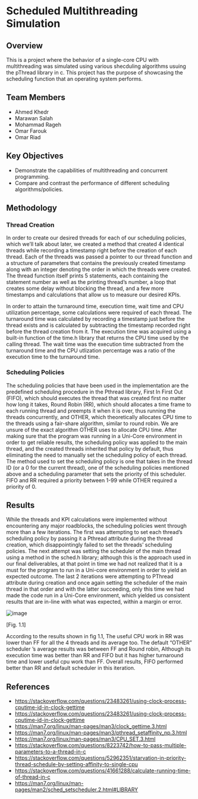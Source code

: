# Scheduled Multithreading Simulation

## Overview
 This is a project where the behavior of a single-core CPU with multithreading was simulated using various shecduling algorithms usuing the pThread library in c. This project has the purpose of showcasing the scheduling function that an operating system performs.

## Team Members

- Ahmed Khedr 
- Marawan Salah
- Mohammad Rageh 
- Omar Farouk 
- Omar Riad 

## Key Objectives

- Demonstrate the capabilities of multithreading and concurrent programming.
- Compare and contrast the performance of different scheduling algorithms/policies.

## Methodology

### Thread Creation

  In order to create our desired threads for each of our scheduling policies, which we’ll talk about later, we created a method that created 4 identical threads while recording a timestamp right before the creation of each thread. Each of the threads was passed a pointer to our thread function and a structure of parameters that contains the previously created timestamp along with an integer denoting the order in which the threads were created. The thread function itself prints 5 statements, each containing the statement number as well as the printing thread’s number, a loop that creates some delay without blocking the thread, and a few more timestamps and calculations that allow us to measure our desired KPIs.

  In order to attain the turnaround time, execution time, wait time and CPU utilization percentage, some calculations were required of each thread. The turnaround time was calculated by recording a timestamp just before the thread exists and is calculated by subtracting the timestamp recorded right before the thread creation from it. The execution time was acquired using a built-in function of the time.h library that returns the CPU time used by the calling thread. The wait time was the execution time subtracted from the turnaround time and the CPU utlization percentage was a ratio of the execution time to the turnaround time.

### Scheduling Policies

  The scheduling policies that have been used in the implementation are the predefined scheduling procedure in the Pthread library, First In First Out (FIFO), which should executes the thread that was created first no matter how long it takes, Round Robin (RR), which should allocates a time frame to each running thread and preempts it when it is over, thus running the threads concurrently, and OTHER, which theoretically allocates CPU time to the threads using a fair-share algorithm, similar to round robin. We are unsure of the exact algorithm OTHER uses to allocate CPU time. After making sure that the program was running in a Uni-Core environment in order to get reliable results, the scheduling policy was applied to the main thread, and the created threads inherited that policy by default, thus eliminating the need to manually set the scheduling policy of each thread. The method used to set the scheduling policy is one that takes in the thread ID (or a 0 for the current thread), one of the scheduling policies mentioned above and a scheduling parameter that sets the priority of this scheduler. FIFO and RR required a priority between 1-99 while OTHER required a priority of 0.

## Results 

  While the threads and KPI calculations were implemented without encountering any major roadblocks, the scheduling policies went through more than a few iterations. The first was attempting to set each thread’s scheduling policy by passing it a Pthread attribute during the thread creation, which disappointingly failed to set the threads’ scheduling policies. The next attempt was setting the scheduler of the main thread using a method in the sched.h library; although this is the approach used in our final deliverables, at that point in time we had not realized that it is a must for the program to run in a Uni-core environment in order to yield an expected outcome. The last 2 iterations were attempting to PThread attribute during creation and once again setting the scheduler of the main thread in that order and with the latter succeeding, only this time we had made the code run in a Uni-Core environment, which yielded us consistent results that are in-line with what was expected, within a margin or error.


![image](https://github.com/RiadOmar/scheduled-multithreading-simulation/assets/126183421/d82d1029-4d14-48b0-84c2-18621939f01d)

[Fig. 1.1]

  According to the results shown in fig 1.1, The useful CPU work in RR was lower than FF for all the 4 threads and its average too. The default “OTHER” scheduler ’s average results was between FF and Round robin, Although its execution time was better than RR and FIFO but it has higher turnaround time and lower useful cpu work than FF. Overall results, FIFO performed better than RR and default scheduler in this iteration.

## References

- https://stackoverflow.com/questions/23483261/using-clock-process-cputime-id-in-clock-gettime
- https://stackoverflow.com/questions/23483261/using-clock-process-cputime-id-in-clock-gettime
- https://man7.org/linux/man-pages/man3/clock_gettime.3.html
- https://man7.org/linux/man-pages/man3/pthread_setaffinity_np.3.html
- https://man7.org/linux/man-pages/man3/CPU_SET.3.html
- https://stackoverflow.com/questions/8223742/how-to-pass-multiple-parameters-to-a-thread-in-c
- https://stackoverflow.com/questions/52962351/starvation-in-priority-thread-schedule-by-setting-affinity-to-single-cpu
- https://stackoverflow.com/questions/41661288/calculate-running-time-of-thread-in-c
- https://man7.org/linux/man-pages/man2/sched_setscheduler.2.html#LIBRARY
